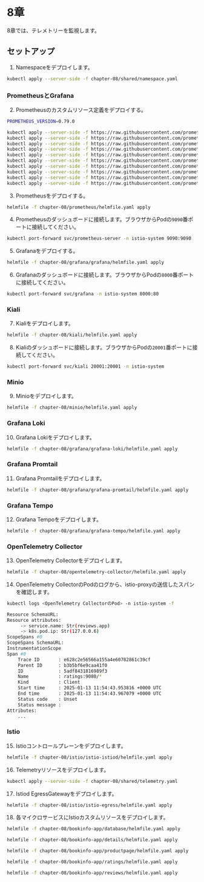 # 8章

8章では、テレメトリーを監視します。

## セットアップ

1. Namespaceをデプロイします。

```bash
kubectl apply --server-side -f chapter-08/shared/namespace.yaml
```

### PrometheusとGrafana

2. Prometheusのカスタムリソース定義をデプロイする。

```bash
PROMETHEUS_VERSION=0.79.0

kubectl apply --server-side -f https://raw.githubusercontent.com/prometheus-operator/prometheus-operator/v${PROMETHEUS_VERSION}/example/prometheus-operator-crd/monitoring.coreos.com_alertmanagerconfigs.yaml
kubectl apply --server-side -f https://raw.githubusercontent.com/prometheus-operator/prometheus-operator/v${PROMETHEUS_VERSION}/example/prometheus-operator-crd/monitoring.coreos.com_alertmanagers.yaml
kubectl apply --server-side -f https://raw.githubusercontent.com/prometheus-operator/prometheus-operator/v${PROMETHEUS_VERSION}/example/prometheus-operator-crd/monitoring.coreos.com_podmonitors.yaml
kubectl apply --server-side -f https://raw.githubusercontent.com/prometheus-operator/prometheus-operator/v${PROMETHEUS_VERSION}/example/prometheus-operator-crd/monitoring.coreos.com_probes.yaml
kubectl apply --server-side -f https://raw.githubusercontent.com/prometheus-operator/prometheus-operator/v${PROMETHEUS_VERSION}/example/prometheus-operator-crd/monitoring.coreos.com_prometheusagents.yaml
kubectl apply --server-side -f https://raw.githubusercontent.com/prometheus-operator/prometheus-operator/v${PROMETHEUS_VERSION}/example/prometheus-operator-crd/monitoring.coreos.com_prometheuses.yaml
kubectl apply --server-side -f https://raw.githubusercontent.com/prometheus-operator/prometheus-operator/v${PROMETHEUS_VERSION}/example/prometheus-operator-crd/monitoring.coreos.com_prometheusrules.yaml
kubectl apply --server-side -f https://raw.githubusercontent.com/prometheus-operator/prometheus-operator/v${PROMETHEUS_VERSION}/example/prometheus-operator-crd/monitoring.coreos.com_scrapeconfigs.yaml
kubectl apply --server-side -f https://raw.githubusercontent.com/prometheus-operator/prometheus-operator/v${PROMETHEUS_VERSION}/example/prometheus-operator-crd/monitoring.coreos.com_servicemonitors.yaml
kubectl apply --server-side -f https://raw.githubusercontent.com/prometheus-operator/prometheus-operator/v${PROMETHEUS_VERSION}/example/prometheus-operator-crd/monitoring.coreos.com_thanosrulers.yaml
```

3. Prometheusをデプロイする。

```bash
helmfile -f chapter-08/prometheus/helmfile.yaml apply
```

4. Prometheusのダッシュボードに接続します。ブラウザからPodの`9090`番ポートに接続してください。

```bash
kubectl port-forward svc/prometheus-server -n istio-system 9090:9090
```

5. Grafanaをデプロイする。

```bash
helmfile -f chapter-08/grafana/grafana/helmfile.yaml apply
```

6. Grafanaのダッシュボードに接続します。ブラウザからPodの`8000`番ポートに接続してください。

```bash
kubectl port-forward svc/grafana -n istio-system 8000:80
```

### Kiali

7. Kialiをデプロイします。

```bash
helmfile -f chapter-08/kiali/helmfile.yaml apply
```

8. Kialiのダッシュボードに接続します。ブラウザからPodの`20001`番ポートに接続してください。

```bash
kubectl port-forward svc/kiali 20001:20001 -n istio-system
```

### Minio

9. Minioをデプロイします。

```bash
helmfile -f chapter-08/minio/helmfile.yaml apply
```

### Grafana Loki

10. Grafana Lokiをデプロイします。

```bash
helmfile -f chapter-08/grafana/grafana-loki/helmfile.yaml apply
```

### Grafana Promtail

11. Grafana Promtailをデプロイします。

```bash
helmfile -f chapter-08/grafana/grafana-promtail/helmfile.yaml apply
```

### Grafana Tempo

12. Grafana Tempoをデプロイします。

```bash
helmfile -f chapter-08/grafana/grafana-tempo/helmfile.yaml apply
```

### OpenTelemetry Collector

13. OpenTelemetry Collectorをデプロイします。

```bash
helmfile -f chapter-08/opentelemetry-collector/helmfile.yaml apply
```

14. OpenTelemetry CollectorのPodのログから、istio-proxyの送信したスパンを確認します。

```bash
kubectl logs <OpenTelemetry CollectorのPod> -n istio-system -f

Resource SchemaURL:
Resource attributes:
     -> service.name: Str(reviews.app)
     -> k8s.pod.ip: Str(127.0.0.6)
ScopeSpans #0
ScopeSpans SchemaURL:
InstrumentationScope
Span #0
    Trace ID       : e628c2e56566a155a4e60782861c39cf
    Parent ID      : b3b5bf6e9caa41f0
    ID             : 5adf8431816989f3
    Name           : ratings:9080/*
    Kind           : Client
    Start time     : 2025-01-13 11:54:43.953816 +0000 UTC
    End time       : 2025-01-13 11:54:43.967079 +0000 UTC
    Status code    : Unset
    Status message :
Attributes:
    ...
```

### Istio

15. Istioコントロールプレーンをデプロイします。

```bash
helmfile -f chapter-08/istio/istio-istiod/helmfile.yaml apply
```

16. Telemetryリソースをデプロイします。

```bash
kubectl apply --server-side -f chapter-08/shared/telemetry.yaml
```

17. Istiod EgressGatewayをデプロイします。

```bash
helmfile -f chapter-08/istio/istio-egress/helmfile.yaml apply
```

18. 各マイクロサービスにIstioカスタムリソースをデプロイします。

```bash
helmfile -f chapter-08/bookinfo-app/database/helmfile.yaml apply

helmfile -f chapter-08/bookinfo-app/details/helmfile.yaml apply

helmfile -f chapter-08/bookinfo-app/productpage/helmfile.yaml apply

helmfile -f chapter-08/bookinfo-app/ratings/helmfile.yaml apply

helmfile -f chapter-08/bookinfo-app/reviews/helmfile.yaml apply
```
